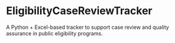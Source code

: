 # EligibilityCaseReviewTracker
A Python + Excel-based tracker to support case review and quality assurance in public eligibility programs.

